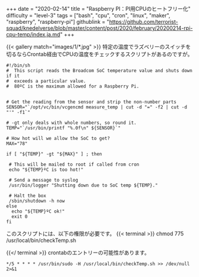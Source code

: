 +++
date = "2020-02-14"
title = "Raspberry PI：PI用CPUのヒートフリー化"
difficulty = "level-3"
tags = ["bash", "cpu", "cron", "linux", "maker", "raspberry", "raspberry-pi"]
githublink = "https://github.com/terrorist-squad/knedelverse/blob/master/content/post/2020/february/20200214-rpi-cpu-temp/index.ja.md"
+++

{{< gallery match="images/1/*.jpg" >}}
特定の温度でラズベリーのスイッチを切るならCrontab経由でCPUの温度をチェックするスクリプトがあるのですが。
```
#!/bin/sh
#  This script reads the Broadcom SoC temperature value and shuts down if it
#  exceeds a particular value.
#  80ºC is the maximum allowed for a Raspberry Pi.


# Get the reading from the sensor and strip the non-number parts
SENSOR="`/opt/vc/bin/vcgencmd measure_temp | cut -d "=" -f2 | cut -d "'" -f1`"

# -gt only deals with whole numbers, so round it.
TEMP="`/usr/bin/printf "%.0f\n" ${SENSOR}`"

# How hot will we allow the SoC to get?
MAX="78"

if [ "${TEMP}" -gt "${MAX}" ] ; then

 # This will be mailed to root if called from cron
 echo "${TEMP}ºC is too hot!"

 # Send a message to syslog
 /usr/bin/logger "Shutting down due to SoC temp ${TEMP}."

 # Halt the box
 /sbin/shutdown -h now
else
  echo "${TEMP}ºC ok!"
  exit 0
fi

```
このスクリプトには、以下の権限が必要です。
{{< terminal >}}
chmod 775 /usr/local/bin/checkTemp.sh

{{</ terminal >}}
crontabのエントリーの可能性があります。
```
*/5 * * * * /usr/bin/sudo -H /usr/local/bin/checkTemp.sh >> /dev/null 2>&1

```
